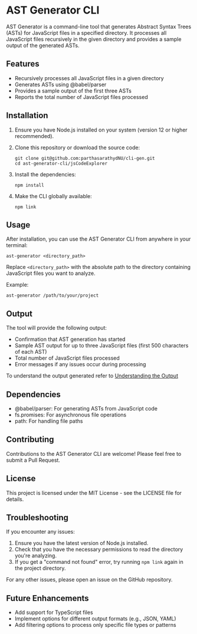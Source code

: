# AST Generator CLI

AST Generator is a command-line tool that generates Abstract Syntax Trees (ASTs) for JavaScript files in a specified directory. It processes all JavaScript files recursively in the given directory and provides a sample output of the generated ASTs.

## Features

- Recursively processes all JavaScript files in a given directory
- Generates ASTs using @babel/parser
- Provides a sample output of the first three ASTs
- Reports the total number of JavaScript files processed

## Installation

1. Ensure you have Node.js installed on your system (version 12 or higher recommended).

2. Clone this repository or download the source code:
   ```
   git clone git@github.com:parthasarathydNU/cli-gen.git
   cd ast-generator-cli/jsCodeExplorer
   ```

3. Install the dependencies:
   ```
   npm install
   ```

4. Make the CLI globally available:
   ```
   npm link
   ```

## Usage

After installation, you can use the AST Generator CLI from anywhere in your terminal:

```
ast-generator <directory_path>
```

Replace `<directory_path>` with the absolute path to the directory containing JavaScript files you want to analyze.

Example:
```
ast-generator /path/to/your/project
```

## Output

The tool will provide the following output:

- Confirmation that AST generation has started
- Sample AST output for up to three JavaScript files (first 500 characters of each AST)
- Total number of JavaScript files processed
- Error messages if any issues occur during processing

To understand the output generated refer to [Understanding the Output](./UnderstandingAstOutput.md)

## Dependencies

- @babel/parser: For generating ASTs from JavaScript code
- fs.promises: For asynchronous file operations
- path: For handling file paths

## Contributing

Contributions to the AST Generator CLI are welcome! Please feel free to submit a Pull Request.

## License

This project is licensed under the MIT License - see the LICENSE file for details.

## Troubleshooting

If you encounter any issues:

1. Ensure you have the latest version of Node.js installed.
2. Check that you have the necessary permissions to read the directory you're analyzing.
3. If you get a "command not found" error, try running `npm link` again in the project directory.

For any other issues, please open an issue on the GitHub repository.

## Future Enhancements

- Add support for TypeScript files
- Implement options for different output formats (e.g., JSON, YAML)
- Add filtering options to process only specific file types or patterns
